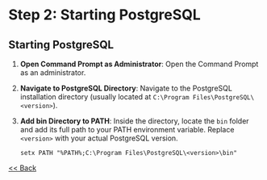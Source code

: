 # Step 2: Starting PostgreSQL

## Starting PostgreSQL

1. **Open Command Prompt as Administrator**: Open the Command Prompt as an administrator.

2. **Navigate to PostgreSQL Directory**: Navigate to the PostgreSQL installation directory (usually located at `C:\Program Files\PostgreSQL\<version>`).

3. **Add bin Directory to PATH**: Inside the directory, locate the `bin` folder and add its full path to your PATH environment variable. Replace `<version>` with your actual PostgreSQL version.

   ```shell
   setx PATH "%PATH%;C:\Program Files\PostgreSQL\<version>\bin"

[<< Back](../database-configuration.md)